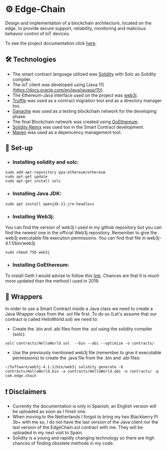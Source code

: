 # :gear: Edge-Chain
Design and implementation of a blockchain architecture, located on the edge, to provide secure support, reliability, monitoring and malicious behavior control of IoT devices.

To see the project documentation click [here](http://castor.det.uvigo.es:8080/xmlui/handle/123456789/345?locale-attribute=en).

## :hammer_and_wrench: Technologies
- The smart contract language utilized was [Solidity](https://solidity.readthedocs.io/en/v0.6.2/) with Solc as Solidity compiler.
- The IoT client was developed using [Java 11] (https://docs.oracle.com/en/java/javase/11/).
- The Ethereum-Java interface used on the project was [web3j](https://github.com/web3j).
- [Truffle](https://www.trufflesuite.com/truffle) was used as a contract migration tool and as a directory manager too.
- [Ganache](https://www.trufflesuite.com/ganache) was used as a testing blockchain network for the developing phase.
- The final Blockchain network was created using [GoEthereum](https://github.com/ethereum/go-ethereum).
- [Solidity Remix](https://remix.ethereum.org/) was used too in the Smart Contract development.
- [Maven](https://maven.apache.org/) was used as a depencency management tool.


## :rocket: Set-up

- ### Installing solidity and solc:
```
sudo add-apt-repository ppa:ethereum/ethereum
sudo apt-get update
sudo apt-get install solc
```

- ### Installing Java JDK:
```
sudo apt install openjdk-11-jre-headless
```

- ### Installing Web3j:
You can find the version of web3j I used in my github repository but you can find the newest one in the official Web3j repository.
Remember to give the web3j executable file execution permissions. You can find that file in web3j-4.1.1/bin/web3j
```
sudo chmod 750 web3j
```

- ### Installing GoEthereum:
To install Geth I would advise to follow this [link](https://github.com/ethereum/go-ethereum/wiki/Installing-Geth). Chances are that It is much more updated than the method I used in 2019.


## :gift: Wrappers
In order to use a Smart Contract inside a Java class we need to create a Java Wrapper class from the .sol file first. To do so (Let's assume that our contract is called HelloWorld.sol) we need to:
- Create the .bin and .abi files from the .sol using the solidity compiler (solc):
```
solc contracts/HelloWorld.sol  --bin --abi --optimize -o contracts/
```
- Use the previously mentioned web3j file (remember to give it executable permissions) to create the .java file from the .bin and .abi files:
```
~/Software/web3j-4.1.1/bin/web3j solidity generate -b contracts/HelloWorld.bin -a contracts/HelloWorld.abi -o contracts/ -p com.edge.chain
```

## :exclamation: Disclaimers
- Currently the documentation is only in Spanish; an English version will be uploaded as soon as I finish one.
- When moving to the Netherlands I forgot to bring my two Blackberry Pi 3b+ with me so, I do not have the last version of the Java client nor the last version of the EdgeChain.sol contract with me. They will be uploaded in my next visit to Spain.
- Solidity is a young and rapidly changing technology so there are high chances of finding obsolete methods in my code.
